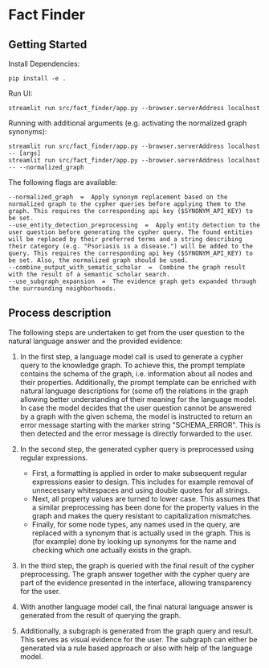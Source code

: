# Fact Finder

## Getting Started

Install Dependencies:

```
pip install -e .
```

Run UI:

```
streamlit run src/fact_finder/app.py --browser.serverAddress localhost
```

Running with additional arguments (e.g. activating the normalized graph synonyms):

```
streamlit run src/fact_finder/app.py --browser.serverAddress localhost -- [args]
streamlit run src/fact_finder/app.py --browser.serverAddress localhost -- --normalized_graph
```

The following flags are available:
```
--normalized_graph  =  Apply synonym replacement based on the normalized graph to the cypher queries before applying them to the graph. This requires the corresponding api key ($SYNONYM_API_KEY) to be set.
--use_entity_detection_preprocessing  =  Apply entity detection to the user question before generating the cypher query. The found entities will be replaced by their preferred terms and a string describing their category (e.g. "Psoriasis is a disease.") will be added to the query. This requires the corresponding api key ($SYNONYM_API_KEY) to be set. Also, the normalized graph should be used.
--combine_output_with_sematic_scholar  =  Combine the graph result with the result of a semantic scholar search.
--use_subgraph_expansion  =  The evidence graph gets expanded through the surrounding neighborhoods.
```

## Process description

The following steps are undertaken to get from the user question to the natural language answer and the provided evidence:

1. In the first step, a language model call is used to generate a cypher query to the knowledge graph. To achieve this, the prompt template contains the schema of the graph, i.e. information about all nodes and their properties.
Additionally, the prompt template can be enriched with natural language descriptions for (some of) the relations in the graph allowing better understanding of their meaning for the language model.
In case the model decides that the user question cannot be answered by a graph with the given schema, the model is instructed to return an error message starting with the marker string "SCHEMA_ERROR". This is then detected and the error message is directly forwarded to the user.

2. In the second step, the generated cypher query is preprocessed using regular expressions.
    - First, a formatting is applied in order to make subsequent regular expressions easier to design. This includes for example removal of unnecessary whitespaces and using double quotes for all strings.
    - Next, all property values are turned to lower case. This assumes that a similar preprocessing has been done for the property values in the graph and makes the query resistant to capitalization mismatches.
    - Finally, for some node types, any names used in the query, are replaced with a synonym that is actually used in the graph. This is (for example) done by looking up synonyms for the name and checking which one actually exists in the graph.

3. In the third step, the graph is queried with the final result of the cypher preprocessing. The graph answer together with the cypher query are part of the evidence presented in the interface, allowing transparency for the user.

4. With another language model call, the final natural language answer is generated from the result of querying the graph.

5. Additionally, a subgraph is generated from the graph query and result. This serves as visual evidence for the user. The subgraph can either be generated via a rule based approach or also with help of the language model.
